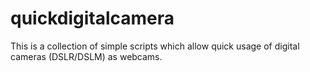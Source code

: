 # quickdigitalcamera

This is a collection of simple scripts which allow quick usage of digital cameras (DSLR/DSLM) as webcams.

